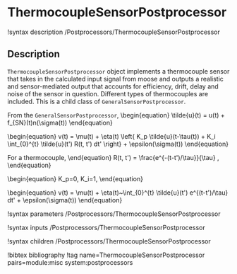 # ThermocoupleSensorPostprocessor

!syntax description /Postprocessors/ThermocoupleSensorPostprocessor

## Description

`ThermocoupleSensorPostprocessor` object implements a thermocouple sensor that takes in the calculated input signal from moose and outputs a realistic and sensor-mediated output that accounts for efficiency, drift, delay and noise of the sensor in question. Different types of thermocouples are included. This is a child class of `GeneralSensorPostprocessor`.

From the `GeneralSensorPostprocessor`,
\begin{equation}
 \tilde{u}(t) =  u(t) + f_{SN}(t)n(\sigma(t)) 
\end{equation}

\begin{equation}
v(t) = \mu(t) + \eta(t) \left\{ K_p \tilde{u}(t-\tau(t)) + K_i \int_{0}^{t} \tilde{u}(t') R(t, t') dt' \right\} + \epsilon(\sigma(t))
\end{equation}

For a thermocouple,
\end{equation}
R(t, t') = \frac{e^{-(t-t')/\tau}}{\tau} ,
\end{equation}

\begin{equation}
K_p=0, K_i=1,
\end{equation}

\begin{equation}
v(t) =  \mu(t) + \eta(t)~\int_{0}^{t} \tilde{u}(t') e^{(t-t')/\tau}  dt'  + \epsilon(\sigma(t))
\end{equation}


!syntax parameters /Postprocessors/ThermocoupleSensorPostprocessor

!syntax inputs /Postprocessors/ThermocoupleSensorPostprocessor

!syntax children /Postprocessors/ThermocoupleSensorPostprocessor

!bibtex bibliography
!tag name=ThermocoupleSensorPostprocessor pairs=module:misc system:postprocessors
